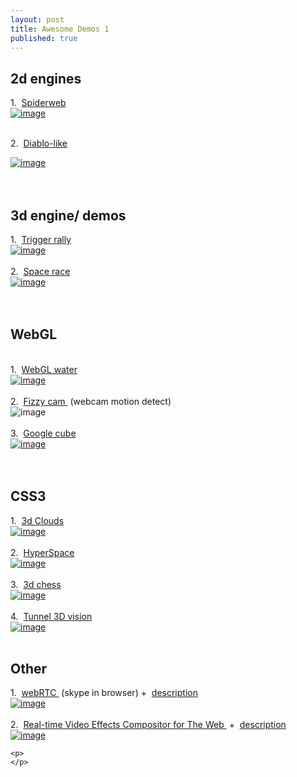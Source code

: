 ```yaml
---
layout: post
title: Awesome Demos 1
published: true
---
```


<div>
  <h2>
    2d engines
  </h2>
</div>
<div>
  1.&nbsp;
  <a href="http://subprotocol.com/verlet-js/examples/spiderweb.html" target="_blank">
    Spiderweb
    <br/>
    <img alt="image"
  src="https://31.media.tumblr.com/e52975d50eacdba213d3fb6f91b3821b/tumblr_inline_navvaanM8W1qhadd5.png"/>
  <br/>
  <span>
    <br/>
  </span>
  </a>
  
  2.&nbsp;
  <a
  href="http://mitallast.github.io/diablo-js/" target="_blank">
    Diablo-like
  </a>
</div>
<div>
  <a href="http://mitallast.github.io/diablo-js/" target="_blank">
    <img alt="image" src="https://31.media.tumblr.com/2b9a97b2522b629a0dac33a6600820fe/tumblr_inline_navvb2fpWY1qhadd5.png"/>
    <br/>
    <br/>
    <br/>
  </a>
</div>
<div>
  <div>
    <h2>
      3d engine/ demos
    </h2>
  </div>
  <div>
    1.&nbsp;
    <a href="https://triggerrally.com/" target="_blank">
      Trigger rally
      <br/>
      <img alt="image"
      src="https://31.media.tumblr.com/d89e60e4a705dcfb1649e3aa29c54996/tumblr_inline_navvc8v6oj1qhadd5.png"/>
      <br/>
      <br/>
    </a>
  </div>
  <div>
    2.&nbsp;
    <a href="http://hexgl.bkcore.com/" target="_blank">
      Space race
      <br/>
      <img alt="image"
      src="https://31.media.tumblr.com/0d23389b8ad2c6f56074c9406a2aeb54/tumblr_inline_navvd3y7qL1qhadd5.png"/>
      <br/>
      <br/>
    </a>
    <span>
      &nbsp;
    </span>
  </div>
</div>
<div>
  <h2>
    WebGL
  </h2>
  <br/>
  <span>
    1.&nbsp;
  </span>
  <a href="http://madebyevan.com/webgl-water/" target="_blank">
    WebGL water
    <br/>
    <img alt="image"
    src="https://31.media.tumblr.com/7696fbff615babd37147033d76490f6c/tumblr_inline_navvdmqSHO1qhadd5.png"/>
    <br/>
  </a>
  <a
  href="http://madebyevan.com/webgl-water/" target="_blank">
    <br/>
  </a>
  
  <div>
    2.&nbsp;
    <a href="http://tholman.com/fizzy-cam/" target="_blank">
      Fizzy cam
    </a>
    &nbsp;(webcam motion detect)
    <br/>
    <img alt="image"
    src="https://31.media.tumblr.com/475a1b5c67b860afddf0e5f972299150/tumblr_inline_navveaC9Uo1qhadd5.png"/>
    <br/>
    <br/>
  </div>
  <div>
    3.&nbsp;
    <a href="http://www.playmapscube.com/" target="_blank">
      Google cube
      <br/>
      <img alt="image"
      src="https://31.media.tumblr.com/78f26c5cc4bc65ef344a2794d2e3c3a2/tumblr_inline_navvf2UZfD1qhadd5.png"/>
      <br/>
      <br/>
    </a>
  </div>
  <div>
    &nbsp;
  </div>
  <div>
    <h2>
      CSS3
    </h2>
  </div>
  <div>
    1.&nbsp;
    <a href="http://www.clicktorelease.com/code/css3dclouds/" target="_blank">
      3d Clouds
      <br/>
      <img alt="image"
      src="https://31.media.tumblr.com/a27c657ed4c19acd8d4c3d4c2bc4661c/tumblr_inline_navvgbs3VR1qhadd5.png"/>
      <br/>
      <br/>
    </a>
  </div>
  <div>
    2.&nbsp;
    <a href="http://codepen.io/noahblon/pen/GKflw" target="_blank">
      HyperSpace
      <br/>
      <img alt="image"
      src="https://31.media.tumblr.com/4ab377cfa53c0c6ee198d231a0fd0d0a/tumblr_inline_navvgqym5A1qhadd5.png"/>
      <br/>
      <br/>
    </a>
  </div>
  <div>
    3.&nbsp;
    <a href="http://codepen.io/juliangarnier/full/BsIih" target="_blank">
      3d chess
      <br/>
      <img alt="image"
      src="https://31.media.tumblr.com/d7b86fcac71b7006e278cb932d27bef0/tumblr_inline_navvh9ueIv1qhadd5.png"/>
      <br/>
      <br/>
    </a>
  </div>
  <div>
    4.&nbsp;
    <span>
      <a href="http://codepen.io/peterwestendorp/pen/JEomi" target="_blank">
        Tunnel 3D vision
        <br/>
        <img
        alt="image" src="https://31.media.tumblr.com/6faf247f62b30b722c18eb1883db407c/tumblr_inline_navvhoJBeT1qhadd5.png"/>
        <br/>
      </a>
    </span>
    <span>
      &nbsp;
    </span>
  </div>
  <div>
    <h2>
      Other
    </h2>
  </div>
  <div>
    1.&nbsp;
    <a href="http://apprtc.appspot.com/" target="_blank">
      webRTC
    </a>
    &nbsp;(skype in browser)&nbsp;+&nbsp;
    <a href="http://www.webrtc.org/demo" target="_blank">
      description
      <br/>
      <img
      alt="image" src="https://31.media.tumblr.com/bd32789bb09b83cb06796b1c02ccbb12/tumblr_inline_navvi349Dh1qhadd5.png"/>
      <br/>
      <br/>
    </a>
  </div>
  <div>
    2.&nbsp;
    <a href="http://seriouslyjs.org/" target="_blank">
      Real-time Video Effects Compositor for The Web
    </a>
    &nbsp;+&nbsp;
    <a
    href="https://github.com/brianchirls/Seriously.js/" target="_blank">
      description
      <br/>
      <img alt="image"
      src="https://31.media.tumblr.com/1e9c0d4a7ab456baa831626a63f192c6/tumblr_inline_navvj5irZb1qhadd5.png"/>
    </a>
    
    <p>
    </p>
  </div>
</div>